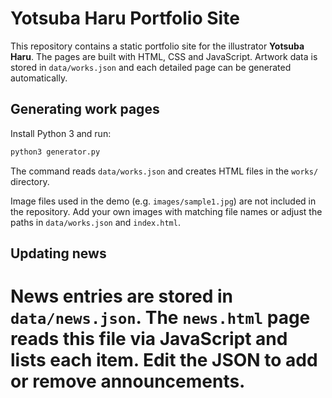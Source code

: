 # Yotsuba Haru Portfolio Site

This repository contains a static portfolio site for the illustrator **Yotsuba Haru**.  The pages are built with HTML, CSS and JavaScript.  Artwork data is stored in `data/works.json` and each detailed page can be generated automatically.

## Generating work pages

Install Python 3 and run:

```bash
python3 generator.py
```

The command reads `data/works.json` and creates HTML files in the `works/` directory.

Image files used in the demo (e.g. `images/sample1.jpg`) are not included in the
repository. Add your own images with matching file names or adjust the paths in
`data/works.json` and `index.html`.

## Updating news

News entries are stored in `data/news.json`. The `news.html` page reads this file via JavaScript and lists each item. Edit the JSON to add or remove announcements.
=======
